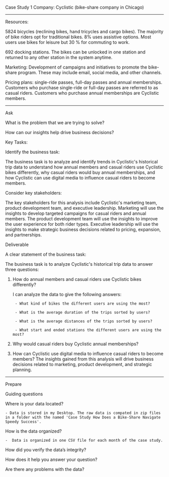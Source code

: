 Case Study 1
Company: Cyclistic (bike-share company in Chicago)

---------------------------------------------------------------------------------------------------------------------------
Resources:

5824 bicycles (reclining bikes, hand tricycles and cargo bikes). The majority of bike riders opt for traditional bikes. 8% uses assistive options. Most users use bikes for leisure but 30 % for commuting to work.

692 docking stations. The bikes can be unlocked in one station and returned to any other station in the system anytime.

Marketing: Development of campaigns and initiatives to promote the bike-share program. These may include email, social media, and other channels.

Pricing plans: single-ride passes, full-day passes and annual memberships. Customers who purchase single-ride or full-day passes are referred to as casual riders. Customers who purchase annual memberships are Cyclistic members.

---------------------------------------------------------------------------------------------------------------------------
Ask

What is the problem that we are trying to solve?

How can our insights help drive business decisions?

Key Tasks:

Identify the business task:

The business task is to analyze and identify trends in Cyclistic's historical trip data to understand how annual members and casual riders use Cyclistic bikes differently, why casual riders would buy annual memberships, and how Cyclistic can use digital media to influence casual riders to become members.

Consider key stakeholders:

The key stakeholders for this analysis include Cyclistic's marketing team, product development team, and executive leadership. Marketing will use the insights to develop targeted campaigns for casual riders and annual members. The product development team will use the insights to improve the user experience for both rider types. Executive leadership will use the insights to make strategic business decisions related to pricing, expansion, and partnerships.

Deliverable

A clear statement of the business task:

The business task is to analyze Cyclistic's historical trip data to answer three questions: 

1) How do annual members and casual riders use Cyclistic bikes differently?

	I can analyze the data to give the following answers:
	
		- What kind of bikes the different users are using the most?
		
		- What is the average duration of the trips sorted by users?
		
		- What is the average distances of the trips sorted by users?
		
		- What start and ended stations the different users are using the most? 
		
2) Why would casual riders buy Cyclistic annual memberships? 

3) How can Cyclistic use digital media to influence casual riders to become members? The insights gained from this analysis will drive business decisions related to marketing, product development, and strategic planning.

---------------------------------------------------------------------------------------------------------------------------
Prepare

Guiding questions

Where is your data located?

	- Data is stored in my Desktop. The raw data is compated in zip files in a folder with the named 'Case Study How Does a Bike-Share Navigate Speedy Success'.

How is the data organized?

	-  Data is organized in one CSV file for each month of the case study.

How did you verify the data’s integrity?

How does it help you answer your question?

Are there any problems with the data?

